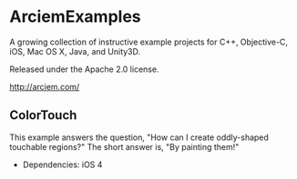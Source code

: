 ArciemExamples
===========

A growing collection of instructive example projects for C++, Objective-C, iOS, Mac OS X, Java, and Unity3D.

Released under the Apache 2.0 license.

http://arciem.com/

ColorTouch
----------

This example answers the question, "How can I create oddly-shaped touchable regions?" The short answer is, "By painting them!"

* Dependencies: iOS 4
